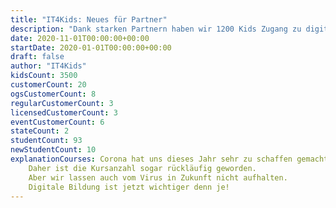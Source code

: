 ```yaml
---
title: "IT4Kids: Neues für Partner"
description: "Dank starken Partnern haben wir 1200 Kids Zugang zu digitaler Bildung geben können."
date: 2020-11-01T00:00:00+00:00
startDate: 2020-01-01T00:00:00+00:00
draft: false
author: "IT4Kids"
kidsCount: 3500
customerCount: 20
ogsCustomerCount: 8
regularCustomerCount: 3
licensedCustomerCount: 3
eventCustomerCount: 6
stateCount: 2
studentCount: 93
newStudentCount: 10
explanationCourses: Corona hat uns dieses Jahr sehr zu schaffen gemacht. 
    Daher ist die Kursanzahl sogar rückläufig geworden.
    Aber wir lassen auch vom Virus in Zukunft nicht aufhalten.
    Digitale Bildung ist jetzt wichtiger denn je!
---
```

